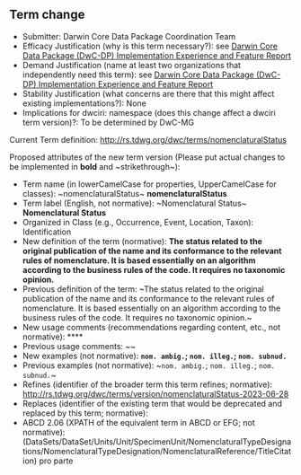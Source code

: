 ## Term change

* Submitter: Darwin Core Data Package Coordination Team
* Efficacy Justification (why is this term necessary?): see [Darwin Core Data Package (DwC-DP) Implementation Experience and Feature Report](https://gbif.github.io/dwc-dp/docs/dwc_dp_implementation_feature_reports.pdf)
* Demand Justification (name at least two organizations that independently need this term): see [Darwin Core Data Package (DwC-DP) Implementation Experience and Feature Report](https://gbif.github.io/dwc-dp/docs/dwc_dp_implementation_feature_reports.pdf)
* Stability Justification (what concerns are there that this might affect existing implementations?): None
* Implications for dwciri: namespace (does this change affect a dwciri term version)?: To be determined by DwC-MG

Current Term definition: http://rs.tdwg.org/dwc/terms/nomenclaturalStatus

Proposed attributes of the new term version (Please put actual changes to be implemented in **bold** and ~strikethrough~):

* Term name (in lowerCamelCase for properties, UpperCamelCase for classes): ~nomenclaturalStatus~ **nomenclaturalStatus**
* Term label (English, not normative): ~Nomenclatural Status~ **Nomenclatural Status**
* Organized in Class (e.g., Occurrence, Event, Location, Taxon): Identification
* New definition of the term (normative): **The status related to the original publication of the name and its conformance to the relevant rules of nomenclature. It is based essentially on an algorithm according to the business rules of the code. It requires no taxonomic opinion.**
* Previous definition of the term: ~The status related to the original publication of the name and its conformance to the relevant rules of nomenclature. It is based essentially on an algorithm according to the business rules of the code. It requires no taxonomic opinion.~
* New usage comments (recommendations regarding content, etc., not normative): **** 
* Previous usage comments: ~~
* New examples (not normative): **`nom. ambig.`; `nom. illeg.`; `nom. subnud.`**
* Previous examples (not normative): ~`nom. ambig.`; `nom. illeg.`; `nom. subnud.`~
* Refines (identifier of the broader term this term refines; normative): http://rs.tdwg.org/dwc/terms/version/nomenclaturalStatus-2023-06-28
* Replaces (identifier of the existing term that would be deprecated and replaced by this term; normative): 
* ABCD 2.06 (XPATH of the equivalent term in ABCD or EFG; not normative): (DataSets/DataSet/Units/Unit/SpecimenUnit/NomenclaturalTypeDesignations/NomenclaturalTypeDesignation/NomenclaturalReference/TitleCitation) pro parte

